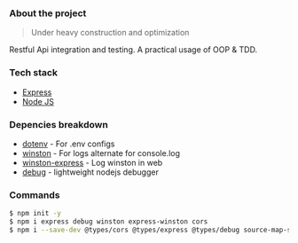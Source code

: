 <div align="center">

</div>

### About the project

> Under heavy construction and optimization

Restful Api integration and testing. A practical usage of OOP & TDD.

### Tech stack

- [Express](http://expressjs.com/)
- [Node JS](https://nodejs.org/en/docs/)

### Depencies breakdown

- [dotenv](https://www.npmjs.com/package/dotenv) - For .env configs
- [winston](https://www.npmjs.com/package/winston) - For logs alternate for console.log
- [winston-express](https://www.npmjs.com/package/winston-express) - Log winston in web
- [debug](https://www.npmjs.com/package/debug) - lightweight nodejs debugger

### Commands

```bash
$ npm init -y
$ npm i express debug winston express-winston cors
$ npm i --save-dev @types/cors @types/express @types/debug source-map-support tslint typescript
```
